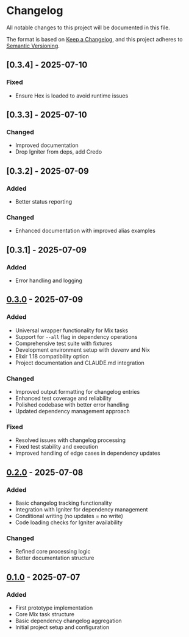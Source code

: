 # Changelog

All notable changes to this project will be documented in this file.

The format is based on [Keep a Changelog](https://keepachangelog.com/en/1.0.0/),
and this project adheres to [Semantic Versioning](https://semver.org/spec/v2.0.0.html).

## [0.3.4] - 2025-07-10

### Fixed

- Ensure Hex is loaded to avoid runtime issues

## [0.3.3] - 2025-07-10

### Changed

- Improved documentation
- Drop Igniter from deps, add Credo

## [0.3.2] - 2025-07-09

### Added

- Better status reporting

### Changed

- Enhanced documentation with improved alias examples

## [0.3.1] - 2025-07-09

### Added

- Error handling and logging

## [0.3.0] - 2025-07-09

### Added
- Universal wrapper functionality for Mix tasks
- Support for `--all` flag in dependency operations
- Comprehensive test suite with fixtures
- Development environment setup with devenv and Nix
- Elixir 1.18 compatibility option
- Project documentation and CLAUDE.md integration

### Changed
- Improved output formatting for changelog entries
- Enhanced test coverage and reliability
- Polished codebase with better error handling
- Updated dependency management approach

### Fixed
- Resolved issues with changelog processing
- Fixed test stability and execution
- Improved handling of edge cases in dependency updates

## [0.2.0] - 2025-07-08

### Added
- Basic changelog tracking functionality
- Integration with Igniter for dependency management
- Conditional writing (no updates = no write)
- Code loading checks for Igniter availability

### Changed
- Refined core processing logic
- Better documentation structure

## [0.1.0] - 2025-07-07

### Added
- First prototype implementation
- Core Mix task structure
- Basic dependency changelog aggregation
- Initial project setup and configuration

[0.3.0]: https://github.com/user/deps_changelog/compare/v0.2.0...v0.3.0
[0.2.0]: https://github.com/user/deps_changelog/compare/v0.1.0...v0.2.0
[0.1.0]: https://github.com/user/deps_changelog/releases/tag/v0.1.0
